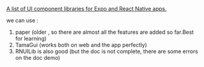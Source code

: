 [A list of UI component libraries for Expo and React Native apps.](https://docs.expo.dev/ui-programming/user-interface-libraries/)

we can use :

1. paper (older , so there are almost all the features are added so far.Best for learning)
2. TamaGui (works both on web and the app perfectly)
3. RNUILib is also good (but the doc is not complete, there are some errors on the doc demo)
